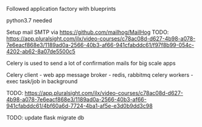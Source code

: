 Followed application factory with blueprints

python3.7 needed

Setup mail SMTP via https://github.com/mailhog/MailHog 
TODO: https://app.pluralsight.com/ilx/video-courses/c78ac08d-d627-4b98-a078-7e6eacf868e3/1189ad0a-2566-40b3-af66-941cfabddc61/f97f8b99-054c-4202-ab62-8a07de5500c5

Celery is used to send a lot of confirmation mails for big scale apps

Celery client - web app
message broker - redis, rabbitmq
celery workers - exec task/job in background

TODO: https://app.pluralsight.com/ilx/video-courses/c78ac08d-d627-4b98-a078-7e6eacf868e3/1189ad0a-2566-40b3-af66-941cfabddc61/4bf60a6d-7724-4ba1-af5e-e3d0b9dd3c98

TODO: update flask migrate db